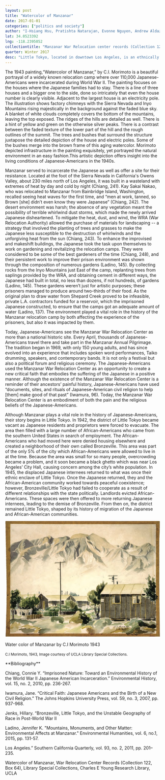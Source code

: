 ```yaml
---
layout: post
title: "Watercolor of Manzanar"
date: 2017-01-01
categories: ["politics and society"]
author: "I-Hsiang Hsu, Pratishta Natarajan, Evonne Nguyen, Andrew Aldaz"
lat: 34.0523392
lng: -118.2395052
collectiontitle: "Manzanar War Relocation center records (Collection 122, Box 64), UCLA Library Special Collections"
quarter: Winter 2017
desc: "Little Tokyo, located in downtown Los Angeles, is an ethnically Japanese-American district. The demographics of Little Tokyo were formed by American politics especially during World War II. Its population, almost exclusively of Japanese descent, had been relocated to the Manzanar War Relocation Center. While this War Relocation Center was not in Little Tokyo, it significantly affected its population. After the war, this area had become repopulated and filled once again with a large Japanese- American population. Little Tokyo is the heart of the largest Japanese- American population in North America, making it especially significant."
---
```

The 1943 painting,“Watercolor of Manzanar,” by C.I. Morimoto is a beautiful portrayal of a widely known relocation camp where over 110,000 Japanese-Americans were incarcerated during World War II. The painting focuses on the houses where the Japanese families had to stay. There is a line of three houses and a bigger one to the side, done so intricately  that even the house number is clearly visible. Adjacent to the largest house is an electricity pole. The illustration shows factory chimneys with the Sierra Nevada and Inyo Mountains rising majestically in the background against the faded blue sky. A blanket of white clouds completely covers the bottom of the mountains, leaving the top exposed. The ridges of the hills are detailed as well. There is a hint of yellow and green on the otherwise silver peaks. There is a contrast between the faded texture of the lower part of the hill and the rough outlines of the summit. The trees and bushes that surround the structure juxtapose the detailed depiction of the house and electric poles. Some of the bushes merge into the brown frame of this aging watercolor. Morimoto depicted infrastructure in the painting exquisitely, yet portrayed the natural environment in an easy fashion.This artistic depiction offers insight into the living conditions of Japanese-Americans in the 1940s.

Manzanar served to incarcerate the Japanese as well as offer a site for their resistance. Located at the foot of the Sierra Nevada in California's Owens Valley, about 230 miles north of Los Angeles, it was built in a wasteland with extremes of heat by day and cold by night (Chiang, 241). Kay Sakai Nakao, who was relocated to Manzanar from Bainbridge Island, Washington, recalled seeing heat waves for the first time, and “men at work, tanned, so Brown [she] didn’t even know they were Japanese” (Chiang, 242). The desert environment was harsh; the absence of any vegetation meant the possibility of terrible whirlwind dust storms, which made the newly arrived Japanese disheartened. To mitigate the heat, dust, and wind, the WRA (War Relocation Authority) allowed the purchase of materials for landscaping -- a strategy that involved the planting of trees and grasses to make the Japanese less susceptible to the destruction of whirlwinds and the unforgiving heat from the sun (Chiang, 243). To enhance the improvised and makeshift buildings, the Japanese took the task upon themselves to work on gardening and revitalizing the relocation camps. They were considered to be some of the best gardeners of the time (Chiang, 248), and their persistent work to improve their prison environment was shown through the composition of numerous gardens (Ladino, 145). By collecting rocks from the Inyo Mountains just East of the camp, replanting trees from saplings provided by the WRA, and obtaining cement in different ways, the Japanese had built in total, no less than dozens, if not hundreds, of gardens (Ladino, 145). These gardens weren’t just for artistic purposes; these prisoners managed to produce around two-thirds of their food. As the original plan to draw water from Shepard Creek proved to be infeasible, private L.A. contractors funded for a reservoir, which the imprisoned Japanese constructed, to ensure that the camps got an adequate amount of water (Ladino, 137). The environment played a vital role in the history of the Manzanar relocation camp by both affecting the experience of the prisoners, but also it was impacted by them.

Today, Japanese-Americans see the Manzanar War Relocation Center as more than a national historic site. Every April, thousands of Japanese-Americans travel there and take part in the Manzanar Annual Pilgrimage. The tradition began in 1969, with only 150 young adults, and has since evolved into an experience that includes spoken word performances, Taiko drumming, speakers, and contemporary bands. It is not only a festival but also a  political forum and religious ceremony. The Japanese-Americans used the Manzanar War Relocation Center as an opportunity to create a new critical faith that embodies the suffering of the Japanese in a positive manner. Although the existence of the Manzanar War Relocation Center is a reminder of their ancestors’ painful history, Japanese-Americans have used  “documents, sites, and rituals of Japanese-American civil religion to help [them] make good of that past” (Iwamura, 96). Today, the Manzanar War Relocation Center is an embodiment of both the pain and the religious beliefs of the Japanese-Americans.

Although Manzanar plays a vital role in the history of Japanese-Americans, their story begins in Little Tokyo. In 1942, the district of Little Tokyo became vacant as Japanese residents and proprietors were forced to evacuate. The area then filled with a large number of African-Americans who came from the southern United States in search of employment. The African-Americans who had moved here were denied housing elsewhere and created a neighborhood of their own called Bronzeville. This area was part of the only 5% of the city which African-Americans were allowed to live in at the time. Because the area was small for so many people, overcrowding became a problem, and it soon became a black ghetto which was near Los Angeles’ City Hall, causing concern among the city’s white population. In 1945, the displaced Japanese internees returned to what was once their ethnic enclave of Little Tokyo. Once the Japanese returned, they and the African-American community worked towards peaceful coexistence; however, Bronzeville/Little Tokyo had failed to cooperate as a result of different relationships with the state politically. Landlords evicted African-Americans. These spaces were then offered to more returning Japanese internees, leading to the demise of Bronzeville. From then on, the district remained Little Tokyo, shaped by its history of migration of the Japanese and African-American communities.


<img src='../images/manzanarwatercolor.jpg' alt='Water color painting of barrios in the Manzanar camp with mountains in the background.'>
<figcaption><p>Water color of Manzanar by C.I Morimoto 1943</p><p><small>C.I Morimoto, 1943, Image courtesy of UCLA Library Special Collections.</small></p>
<section id="categories" markdown="1">
**Bibliography**

Chiang, Connie Y. “Imprisoned Nature: Toward an Environmental History of the World War II Japanese American Incarceration.” Environmental History, vol. 15, no. 2, 2010, pp. 236-267.

Iwamura, Jane. “Critical Faith: Japanese Americans and the Birth of a New Civil Religion.” The Johns Hopkins University Press, vol. 59, no. 3, 2007, pp. 937-968.

Jenks, Hillary. “Bronzeville, Little Tokyo, and the Unstable Geography of Race in Post-World War II

Ladino, Jennifer K. &quot;Mountains, Monuments, and Other Matter: Environmental Affects at Manzanar.&quot; Environmental Humanities, vol. 6, no.1, 2015, pp. 131-57.

Los Angeles.” Southern California Quarterly, vol. 93, no. 2, 2011, pp. 201–235.

Watercolor of Manzanar, War Relocation Center Records (Collection 122, Box 64), Library Special Collections, Charles E Young Research Library, UCLA


</section>